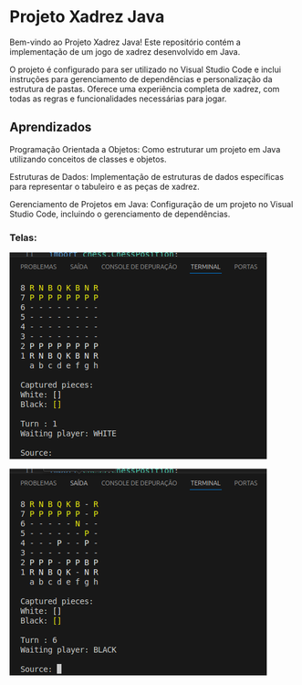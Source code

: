 
# Projeto Xadrez Java

Bem-vindo ao Projeto Xadrez Java! Este repositório contém a implementação de um jogo de xadrez desenvolvido em Java. 


O projeto é configurado para ser utilizado no Visual Studio Code e inclui instruções para gerenciamento de dependências e personalização da estrutura de pastas. Oferece uma experiência completa de xadrez, com todas as regras e funcionalidades necessárias para jogar.

## Aprendizados

Programação Orientada a Objetos: Como estruturar um projeto em Java utilizando conceitos de classes e objetos.

Estruturas de Dados: Implementação de estruturas de dados específicas para representar o tabuleiro e as peças de xadrez.

Gerenciamento de Projetos em Java: Configuração de um projeto no Visual Studio Code, incluindo o gerenciamento de dependências.


### Telas:

![Alt text](/screenshot/startGame.png?raw=true "Start")

![Alt text](/screenshot/midGame.png?raw=true "Start")
